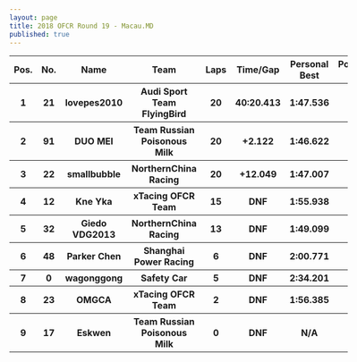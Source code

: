 ```yaml
---
layout: page
title: 2018 OFCR Round 19 - Macau.MD
published: true
---
```


<font size="2">
<table style="width:120%">
	<tr>
		<th>Pos.</th>
		<th>No.</th>
		<th>Name</th>
		<th>Team</th>
		<th>Laps</th>
		<th>Time/Gap</th>
		<th>Personal Best</th>
		<th>Position Diff</th>
	</tr>
	<tr>
		<th>1</th>
		<th>21</th>
		<th>lovepes2010</th>
		<th>Audi Sport Team FlyingBird</th>
		<th>20</th>
		<th>40:20.413</th>
		<th>1:47.536</th>
		<th>+1</th>
	</tr>
	<tr>
		<th>2</th>
		<th>91</th>
		<th>DUO MEI</th>
		<th>Team Russian Poisonous Milk</th>
		<th>20</th>
		<th>+2.122</th>
		<th>1:46.622</th>
		<th>-1</th>
	</tr>
	<tr>
		<th>3</th>
		<th>22</th>
		<th>smallbubble</th>
		<th>NorthernChina Racing</th>
		<th>20</th>
		<th>+12.049</th>
		<th>1:47.007</th>
		<th>+4</th>
	</tr>
	<tr>
		<th>4</th>
		<th>12</th>
		<th>Kne Yka</th>
		<th>xTacing OFCR Team</th>
		<th>15</th>
		<th>DNF</th>
		<th>1:55.938</th>
		<th>+2</th>
	</tr>
	<tr>
		<th>5</th>
		<th>32</th>
		<th>Giedo VDG2013</th>
		<th>NorthernChina Racing</th>
		<th>13</th>
		<th>DNF</th>
		<th>1:49.099</th>
		<th>-1</th>
	</tr>
	<tr>
		<th>6</th>
		<th>48</th>
		<th>Parker Chen</th>
		<th>Shanghai Power Racing</th>
		<th>6</th>
		<th>DNF</th>
		<th>2:00.771</th>
		<th>-1</th>
	</tr>
	<tr>
		<th>7</th>
		<th>0</th>
		<th>wagonggong</th>
		<th>Safety Car</th>
		<th>5</th>
		<th>DNF</th>
		<th>2:34.201</th>
		<th>+2</th>
	</tr>
	<tr>
		<th>8</th>
		<th>23</th>
		<th>OMGCA</th>
		<th>xTacing OFCR Team</th>
		<th>2</th>
		<th>DNF</th>
		<th>1:56.385</th>
		<th>-5</th>
	</tr>
	<tr>
		<th>9</th>
		<th>17</th>
		<th>Eskwen</th>
		<th>Team Russian Poisonous Milk</th>
		<th>0</th>
		<th>DNF</th>
		<th>N/A</th>
		<th>-1</th>
	</tr>
</table>
</font>